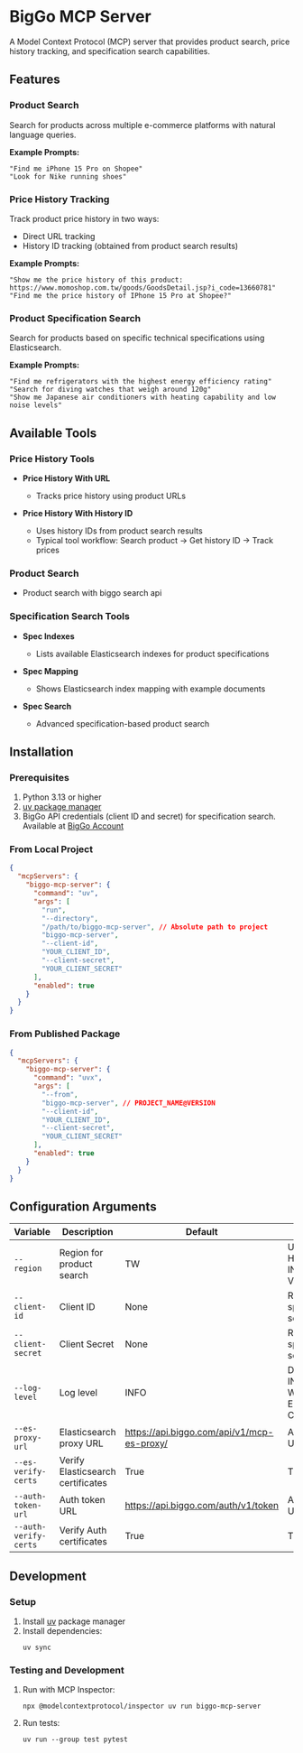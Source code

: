 # BigGo MCP Server

A Model Context Protocol (MCP) server that provides product search, price history tracking, and specification search capabilities.

## Features

### Product Search
Search for products across multiple e-commerce platforms with natural language queries.

**Example Prompts:**
```
"Find me iPhone 15 Pro on Shopee"
"Look for Nike running shoes"
```

### Price History Tracking
Track product price history in two ways:
- Direct URL tracking
- History ID tracking (obtained from product search results)

**Example Prompts:**
```
"Show me the price history of this product: https://www.momoshop.com.tw/goods/GoodsDetail.jsp?i_code=13660781"
"Find me the price history of IPhone 15 Pro at Shopee?"
```

### Product Specification Search
Search for products based on specific technical specifications using Elasticsearch.

**Example Prompts:**
```
"Find me refrigerators with the highest energy efficiency rating"
"Search for diving watches that weigh around 120g"
"Show me Japanese air conditioners with heating capability and low noise levels"
```

## Available Tools

### Price History Tools
- **Price History With URL**
  - Tracks price history using product URLs

- **Price History With History ID**
  - Uses history IDs from product search results
  - Typical tool workflow: Search product -> Get history ID -> Track prices

### Product Search
- Product search with biggo search api

### Specification Search Tools
- **Spec Indexes**
  - Lists available Elasticsearch indexes for product specifications

- **Spec Mapping**
  - Shows Elasticsearch index mapping with example documents

- **Spec Search**
  - Advanced specification-based product search

## Installation

### Prerequisites
1. Python 3.13 or higher
2. [uv package manager](https://docs.astral.sh/uv/)
3. BigGo API credentials (client ID and secret) for specification search. Available at [BigGo Account](https://account.biggo.com)

### From Local Project
```json
{
  "mcpServers": {
    "biggo-mcp-server": {
      "command": "uv",
      "args": [
        "run",
        "--directory",
        "/path/to/biggo-mcp-server", // Absolute path to project
        "biggo-mcp-server",
        "--client-id",
        "YOUR_CLIENT_ID",
        "--client-secret",
        "YOUR_CLIENT_SECRET"
      ],
      "enabled": true
    }
  }
}
```

### From Published Package
```json
{
  "mcpServers": {
    "biggo-mcp-server": {
      "command": "uvx",
      "args": [
        "--from",
        "biggo-mcp-server", // PROJECT_NAME@VERSION
        "--client-id",
        "YOUR_CLIENT_ID",
        "--client-secret",
        "YOUR_CLIENT_SECRET"
      ],
      "enabled": true
    }
  }
}
```

## Configuration Arguments

| Variable              | Description                       | Default                                    | Choices                                    |
| --------------------- | --------------------------------- | ------------------------------------------ | ------------------------------------------ |
| `--region`            | Region for product search         | TW                                         | US, TW, JP, HK, SG, MY, IN, PH, TH, VN, ID |
| `--client-id`         | Client ID                         | None                                       | Required for specification search          |
| `--client-secret`     | Client Secret                     | None                                       | Required for specification search          |
| `--log-level`         | Log level                         | INFO                                       | DEBUG, INFO, WARNING, ERROR, CRITICAL      |
| `--es-proxy-url`      | Elasticsearch proxy URL           | https://api.biggo.com/api/v1/mcp-es-proxy/ | Any valid URL                              |
| `--es-verify-certs`   | Verify Elasticsearch certificates | True                                       | True, False                                |
| `--auth-token-url`    | Auth token URL                    | https://api.biggo.com/auth/v1/token        | Any valid URL                              |
| `--auth-verify-certs` | Verify Auth certificates          | True                                       | True, False                                |

## Development

### Setup
1. Install [uv](https://docs.astral.sh/uv/) package manager
2. Install dependencies:
   ```
   uv sync
   ```

### Testing and Development
1. Run with MCP Inspector:
   ```
   npx @modelcontextprotocol/inspector uv run biggo-mcp-server
   ```

2. Run tests:
   ```
   uv run --group test pytest
   ```